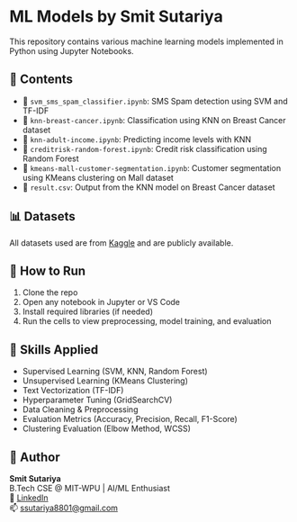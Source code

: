 # ML Models by Smit Sutariya

This repository contains various machine learning models implemented in Python using Jupyter Notebooks.

## 📂 Contents

- 📒 `svm_sms_spam_classifier.ipynb`: SMS Spam detection using SVM and TF-IDF
- 📒 `knn-breast-cancer.ipynb`: Classification using KNN on Breast Cancer dataset
- 📒 `knn-adult-income.ipynb`: Predicting income levels with KNN
- 📒 `creditrisk-random-forest.ipynb`: Credit risk classification using Random Forest
- 📒 `kmeans-mall-customer-segmentation.ipynb`: Customer segmentation using KMeans clustering on Mall dataset
- 📄 `result.csv`: Output from the KNN model on Breast Cancer dataset

## 📊 Datasets
All datasets used are from [Kaggle](https://www.kaggle.com) and are publicly available.

## 🚀 How to Run
1. Clone the repo
2. Open any notebook in Jupyter or VS Code
3. Install required libraries (if needed)
4. Run the cells to view preprocessing, model training, and evaluation

## 🧠 Skills Applied
- Supervised Learning (SVM, KNN, Random Forest)
- Unsupervised Learning (KMeans Clustering)
- Text Vectorization (TF-IDF)
- Hyperparameter Tuning (GridSearchCV)
- Data Cleaning & Preprocessing
- Evaluation Metrics (Accuracy, Precision, Recall, F1-Score)
- Clustering Evaluation (Elbow Method, WCSS)

## 👤 Author
**Smit Sutariya**  
B.Tech CSE @ MIT-WPU | AI/ML Enthusiast  
🔗 [LinkedIn](https://www.linkedin.com/in/smitsutariya)  
📫 ssutariya8801@gmail.com
